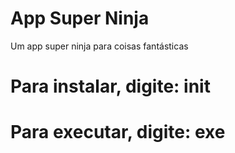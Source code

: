 # App Super Ninja

Um app super ninja para coisas fantásticas

# Para instalar, digite: init

# Para executar, digite: exe